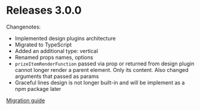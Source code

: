 # Releases 3.0.0

Changenotes:

* Implemented design plugins architecture
* Migrated to TypeScript
* Added an additional type: vertical
* Renamed props names, options
* `prizeItemRenderFunction` passed via prop or returned from design plugin cannot longer render a parent element. Only its content. Also changed arguments that passed as params
* Graceful lines design is not longer built-in and will be implement as a npm package later

[Migration guide](../migrations/2.x_to_3.x.md)
